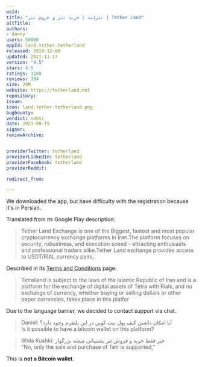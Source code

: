 ```yaml
---
wsId: 
title: "تترلند | خرید تتر و فروش تتر | Tether Land"
altTitle: 
authors:
- danny
users: 50000
appId: land.tether.tetherland
released: 2019-12-09
updated: 2021-11-17
version: "4.5"
stars: 4.5
ratings: 1109
reviews: 394
size: 29M
website: https://tetherland.net
repository: 
issue: 
icon: land.tether.tetherland.png
bugbounty: 
verdict: nobtc
date: 2021-09-15
signer: 
reviewArchive:


providerTwitter: tetherland
providerLinkedIn: tetherland
providerFacebook: tetherland
providerReddit: 

redirect_from:

---
```



We downloaded the app, but have difficulty with the registration because it's in Persian.

Translated from its Google Play description:

> Tether Land Exchange is one of the Biggest, fastest and most popular cryptocurrency exchange platforms in Iran.The platform focuses on security, robustness, and execution speed - attracting enthusiasts and professional traders alike.Tether Land exchange provides access to USDT/RIAL currency pairs,

Described in its [Terms and Conditions](https://tetherland.net/terms) page:

> Tetrelland is subject to the laws of the Islamic Republic of Iran and is a platform for the exchange of digital assets of Tetra with Rials, and no exchange of currency, whether buying or selling dollars or other paper currencies, takes place in this platfor

Due to the language barrier, we decided to contact support via chat.

> Daniel: آیا امکان داشتن کیف پول بیت کوین در این پلتفرم وجود دارد؟<br>
Is it possible to have a bitcoin wallet on this platform?

> Wida Kushki: خیر فقط خرید و فروش تتر پشتیبانی میشه بزرگوار<br>
"No, only the sale and purchase of Tetr is supported,"

This is **not a Bitcoin wallet**.